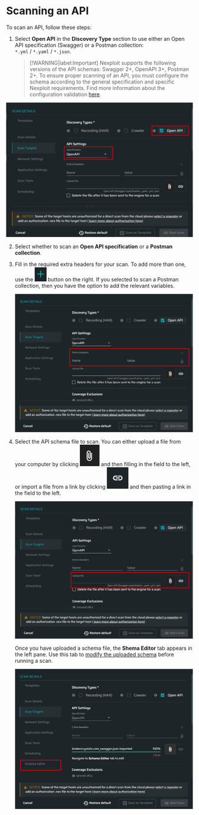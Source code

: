 # Scanning an API

To scan an API, follow these steps:
1. Select **Open API** in the **Discovery Type** section to use either an Open API specification (Swagger) or a Postman collection:<br> `*.yml` / `*.yaml` / `*.json`.

    >[!WARNING|label:Important]
Nexploit supports the following versions of the API schemas: Swagger 2+, OpenAPI 3+, Postman 2+. To ensure proper scanning of an API, you must configure the schema according to the general specification and specific Nexploit requirements. Find more information about the configuration validation [here](/guide/np-web-ui/scanning/discovery-types/troubleshooting.md).

  ![open-api](../media/open-api.png ':size=45%')

2. Select whether to scan an **Open API specification** or a **Postman collection**.
3. Fill in the required extra headers for your scan. To add more than one, use the ![Plus-Button](../media\plus-dark.png ':size=3%') button on the right. If you selected to scan a Postman collection, then you have the option to add the relevant variables.

    ![extra-headers](../media/extra-headers.png ':size=45%')

4. Select the API schema file to scan. You can either upload a file from your computer by clicking ![Clip-Button](../media/clip.png ':size=3%') and then filling in the field to the left, or import a file from a link by clicking ![Link-Button](../media/link.png ':size=3%') and then pasting a link in the field to the left.

    ![upload-file](../media/upload-file.png ':size=45%')

    Once you have uploaded a schema file, the **Shema Editor** tab appears in the left pane. Use this tab to [modify the uploaded schema](/guide/np-web-ui/scanning/discovery-types/edit-schema.md) before running a scan. 

    ![schema-tab](../media/schema-editor-tab.png ':size=45%')

